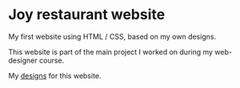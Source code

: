# Joy restaurant website

My first website using HTML / CSS, based on my own designs.

This website is part of the main project I worked on during my web-designer course.

My [designs](https://www.behance.net/gallery/171175339/Wireframes-et-maquettes) for this website.
